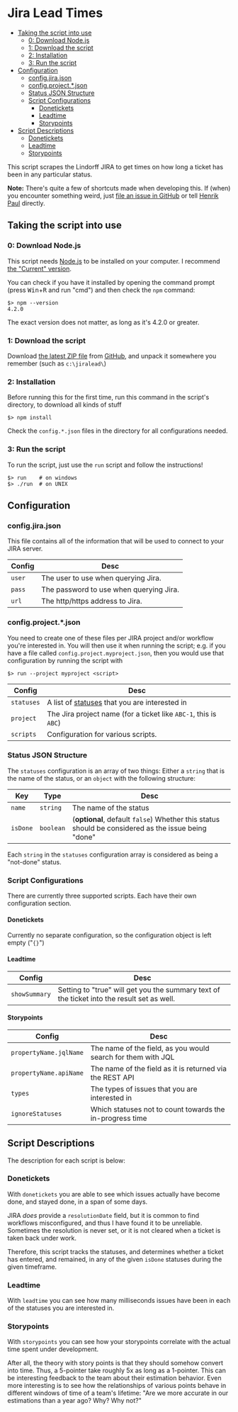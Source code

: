 # Jira Lead Times

* [Taking the script into use](#taking-the-script-into-use)  
  * [0: Download Node.js](#0-download-nodejs)
  * [1: Download the script](#1-download-the-script)
  * [2: Installation](#2-installation)
  * [3: Run the script](#3-run-the-script)
* [Configuration](#configuration)
  * [config.jira.json](#configjirajson)
  * [config.project.*.json](#configprojectjson)
  * [Status JSON Structure](#status-json-structure)
  * [Script Configurations](#script-configurations)
    * [Donetickets](#donetickets)
    * [Leadtime](#leadtime)
    * [Storypoints](#storypoints)
* [Script Descriptions](#script-descriptions)
  * [Donetickets](#donetickets2)
  * [Leadtime](#leadtime2)
  * [Storypoints](#storypoints2)

This script scrapes the Lindorff JIRA to get times on how long a ticket has been in any particular status.

**Note:** There's quite a few of shortcuts made when developing this. If (when) you encounter something weird, just [file an issue in GitHub](https://github.com/lindorff/JiraLead/issues/new) or tell [Henrik Paul](mailto:henrik.paul@lindorff.com) directly.

## Taking the script into use

### 0: Download Node.js

This script needs [Node.js](https://nodejs.org/) to be installed on your computer. I recommend [the "Current" version](https://nodejs.org/en/download/current/).

You can check if you have it installed by opening the command prompt (press <kbd>Win</kbd>+<kbd>R</kbd> and run "cmd") and then check the `npm` command:

    $> npm --version
    4.2.0

The exact version does not matter, as long as it's 4.2.0 or greater.

### 1: Download the script

Download [the latest ZIP file](https://github.com/lindorff/JiraLead/archive/master.zip) from [GitHub](https://github.com/lindorff/JiraLead), and unpack it somewhere you remember (such as `c:\jiralead\`)

### 2: Installation

Before running this for the first time, run this command in the script's directory, to download all kinds of stuff

    $> npm install

Check the `config.*.json` files in the directory for all configurations needed.

### 3: Run the script

To run the script, just use the `run` script and follow the instructions!

    $> run    # on windows
    $> ./run  # on UNIX

## Configuration

### config.jira.json

This file contains all of the information that will be used to connect to your JIRA server.

| Config | Desc                                    |
| ------ | --------------------------------------- |
| `user` | The user to use when querying Jira.     |
| `pass` | The password to use when querying Jira. |
| `url`  | The http/https address to Jira.         |

### config.project.*.json

You need to create one of these files per JIRA project and/or workflow you're interested in. You will then use it when running the script; e.g. if you have a file called `config.project.myproject.json`, then you would use that configuration by running the script with

    $> run --project myproject <script>

| Config     | Desc                                                                    |
| ---------- | ----------------------------------------------------------------------- |
| `statuses` | A list of [statuses](#status-json-structure) that you are interested in |
| `project`  | The Jira project name (for a ticket like `ABC-1`, this is `ABC`)        |
| `scripts`  | Configuration for various scripts.                                      |

### Status JSON Structure

The `statuses` configuration is an array of two things: Either a `string` that is the name of the status, or an `object` with the following structure:

| Key      | Type      | Desc                                                                                               |
| -------- | --------- | -------------------------------------------------------------------------------------------------- |
| `name`   | `string`  | The name of the status                                                                             |
| `isDone` | `boolean` | (**optional**, default `false`) Whether this status should be considered as the issue being "done" |

Each `string` in the `statuses` configuration array is considered as being a "not-done" status.

### Script Configurations

There are currently three supported scripts. Each have their own configuration section.

#### Donetickets

Currently no separate configuration, so the configuration object is left empty ("`{}`")

#### Leadtime

| Config        | Desc                                                                                       |
| ------------- | ------------------------------------------------------------------------------------------ |
| `showSummary` | Setting to "true" will get you the summary text of the ticket into the result set as well. |

#### Storypoints

| Config                 | Desc                                                         |
| ---------------------- | ------------------------------------------------------------ |
| `propertyName.jqlName` | The name of the field, as you would search for them with JQL |
| `propertyName.apiName` | The name of the field as it is returned via the REST API     |
| `types`                | The types of issues that you are interested in               |
| `ignoreStatuses`       | Which statuses not to count towards the in-progress time     |

## Script Descriptions

The description for each script is below:

### Donetickets

With `donetickets` you are able to see which issues actually have become done, and stayed done, in a span of some days.

JIRA _does_ provide a `resolutionDate` field, but it is common to find workflows misconfigured, and thus I have found it to be unreliable. Sometimes the resolution is never set, or it is not cleared when a ticket is taken back under work.

Therefore, this script tracks the statuses, and determines whether a ticket has entered, and remained, in any of the given `isDone` statuses during the given timeframe.

### Leadtime

With `leadtime` you can see how many milliseconds issues have been in each of the statuses you are interested in.

### Storypoints

With `storypoints` you can see how your storypoints correlate with the actual time spent under development. 

After all, the theory with story points is that they should somehow convert into time. Thus, a 5-pointer take roughly 5x as long as a 1-pointer. This can be interesting feedback to the team about their estimation behavior. Even more interesting is to see how the relationships of various points behave in different windows of time of a team's lifetime: "Are we more accurate in our estimations than a year ago? Why? Why not?"
